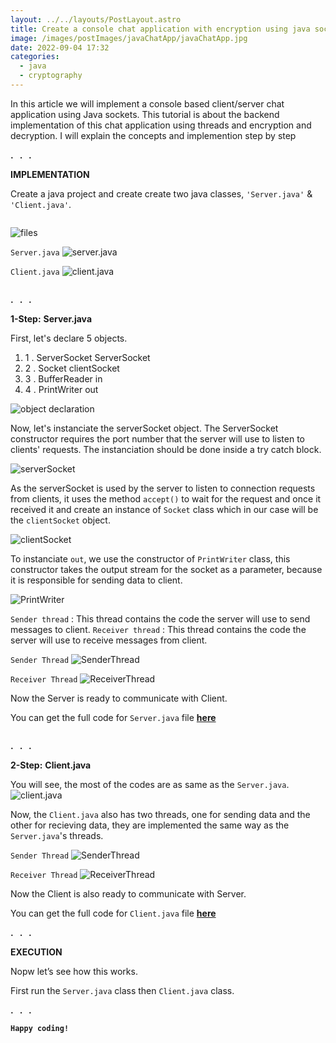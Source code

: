 ```yaml
---
layout: ../../layouts/PostLayout.astro
title: Create a console chat application with encryption using java sockets
image: /images/postImages/javaChatApp/javaChatApp.jpg
date: 2022-09-04 17:32
categories:
  - java
  - cryptography
---
```

In this article we will implement a console based client/server chat application using Java sockets. This tutorial is about the backend implementation of this chat application using threads and encryption and decryption. I will explain the concepts and implemention step by step

**. &nbsp;** **. &nbsp; .**

**IMPLEMENTATION**

Create a java project and create create two java classes, `'Server.java'` & `'Client.java'`.
<pre>
</pre>
![files](/images/postImages/javaChatApp/1.png)

`Server.java`
![server.java](/images/postImages/javaChatApp/2.png)

`Client.java`
![client.java](/images/postImages/javaChatApp/3.png)

<pre>
</pre>
**. &nbsp;** **. &nbsp; .**

**1-Step:** **Server.java**

First, let's declare 5 objects.
  
  1. 1 . ServerSocket ServerSocket
  2. 2 . Socket clientSocket
  3. 3 . BufferReader in
  4. 4 . PrintWriter out

![object declaration](/images/postImages/javaChatApp/4.png)

Now, let's instanciate the serverSocket object. The ServerSocket constructor requires the port number that the server will use to listen to clients' requests. The instanciation should be done inside a try catch block.

![serverSocket](/images/postImages/javaChatApp/5.png)

As the serverSocket is used by the server to listen to connection requests from clients, it uses the method `accept()` to wait for the request and once it received it and create an instance of `Socket` class which in our case will be the `clientSocket` object.

![clientSocket](/images/postImages/javaChatApp/6.png)

To instanciate `out`, we use the constructor of `PrintWriter` class, this constructor takes the output stream for the socket as a parameter, because it is responsible for sending data to client.

![PrintWriter](/images/postImages/javaChatApp/7.png)

`Sender thread` : This thread contains the code the server will use to send messages to client.
`Receiver thread` : This thread contains the code the server will use to receive messages from client.

`Sender Thread`
 ![SenderThread](/images/postImages/javaChatApp/8.png)

 `Receiver Thread`
 ![ReceiverThread](/images/postImages/javaChatApp/9.png)

 Now the Server is ready to communicate with Client.

 You can get the full code for `Server.java` file **[here](/files/javaChatApp/Server.java)**

 <pre>
</pre>
**. &nbsp;** **. &nbsp; .**

**2-Step:** **Client.java**

You will see, the most of the codes are as same as the `Server.java`.
![client.java](/images/postImages/javaChatApp/10.png)

Now, the `Client.java` also has two threads, one for sending data and the other for recieving data, they are implemented the same way as the `Server.java`'s threads.

`Sender Thread`
 ![SenderThread](/images/postImages/javaChatApp/11.png)

 `Receiver Thread`
 ![ReceiverThread](/images/postImages/javaChatApp/12.png)

 Now the Client is also ready to communicate with Server.

 You can get the full code for `Client.java` file **[here](/files/javaChatApp/Client.java)**
 
**. &nbsp;** **. &nbsp; .**

**EXECUTION**

Nopw let’s see how this works.

First run the `Server.java` class then `Client.java` class.

**. &nbsp;** **. &nbsp; .**

**`Happy coding!`**


